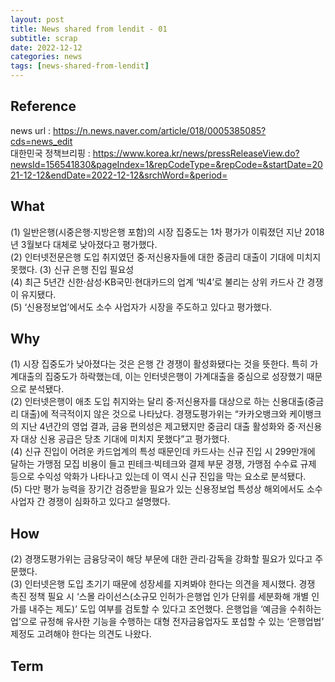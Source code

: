 ```yaml
---
layout: post
title: News shared from lendit - 01
subtitle: scrap
date: 2022-12-12
categories: news
tags: [news-shared-from-lendit]
---
```



## Reference

<a name="references">news url</a> : https://n.news.naver.com/article/018/0005385085?cds=news_edit  
<a name="references">대한민국 정책브리핑</a> : https://www.korea.kr/news/pressReleaseView.do?newsId=156541830&pageIndex=1&repCodeType=&repCode=&startDate=2021-12-12&endDate=2022-12-12&srchWord=&period=  

## What

(1) 일반은행(시중은행·지방은행 포함)의 시장 집중도는 1차 평가가 이뤄졌던 지난 2018년 3월보다 대체로 낮아졌다고 평가했다.  
(2) 인터넷전문은행 도입 취지였던 중·저신용자들에 대한 중금리 대출이 기대에 미치지 못했다. 
(3) 신규 은행 진입 필요성  
(4) 최근 5년간 신한·삼성·KB국민·현대카드의 업계 ‘빅4’로 불리는 상위 카드사 간 경쟁이 유지됐다.  
(5) ‘신용정보업’에서도 소수 사업자가 시장을 주도하고 있다고 평가했다.  

## Why

(1) 시장 집중도가 낮아졌다는 것은 은행 간 경쟁이 활성화됐다는 것을 뜻한다. 특히 가계대출의 집중도가 하락했는데, 이는 인터넷은행이 가계대출을 중심으로 성장했기 때문으로 분석됐다.  
(2) 인터넷은행이 애초 도입 취지와는 달리 중·저신용자를 대상으로 하는 신용대출(중금리 대출)에 적극적이지 않은 것으로 나타났다. 경쟁도평가위는 “카카오뱅크와 케이뱅크의 지난 4년간의 영업 결과, 금융 편의성은 제고됐지만 중금리 대출 활성화와 중·저신용자 대상 신용 공급은 당초 기대에 미치지 못했다”고 평가했다.  
(4) 신규 진입이 어려운 카드업계의 특성 때문인데 카드사는 신규 진입 시 299만개에 달하는 가맹점 모집 비용이 들고 핀테크·빅테크와 결제 부문 경쟁, 가맹점 수수료 규제 등으로 수익성 악화가 나타나고 있는데 이 역시 신규 진입을 막는 요소로 분석됐다.  
(5) 다만 평가 능력을 장기간 검증받을 필요가 있는 신용정보업 특성상 해외에서도 소수 사업자 간 경쟁이 심화하고 있다고 설명했다.  

## How

(2) 경쟁도평가위는 금융당국이 해당 부문에 대한 관리·감독을 강화할 필요가 있다고 주문했다.  
(3) 인터넷은행 도입 초기기 때문에 성장세를 지켜봐야 한다는 의견을 제시했다. 경쟁 촉진 정책 필요 시 ‘스몰 라이선스(소규모 인허가·은행업 인가 단위를 세분화해 개별 인가를 내주는 제도)’ 도입 여부를 검토할 수 있다고 조언했다. 은행업을 ‘예금을 수취하는 업’으로 규정해 유사한 기능을 수행하는 대형 전자금융업자도 포섭할 수 있는 ‘은행업법’ 제정도 고려해야 한다는 의견도 나왔다.  

## Term

